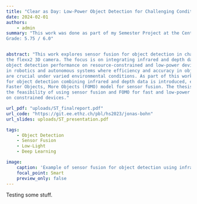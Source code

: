 ```yaml
---
title: "Clear as Day: Low-Power Object Detection for Challenging Conditions"
date: 2024-02-01
authors:
    - admin
summary: "This work was done as part of my Semester Project at the Center for Project-Based Learning.
Grade: 5.75 / 6.0"


abstract: "This work explores sensor fusion for object detection in challenging light conditions using
the flexx2 3D camera. The focus is on integrating infrared and depth data to enhance
object detection performance on resource-constrained and low-power devices, particularly
in robotics and autonomous systems where efficiency and accuracy in object detection
are crucial under varied environmental conditions. As part of this work, a novel dataset
for object detection combining infrared and depth data is introduced, employing the
Faster Objects, More Objects (FOMO) model for sensor fusion. The thesis showcases
the feasibility of using sensor fusion and FOMO for fast and low-power object detection
on constrained devices."

url_pdf: "uploads/ST_finalreport.pdf"
url_code: "https://git.ee.ethz.ch/pbl/hs2023/jonas-bohn"
url_slides: uploads/ST_presentation.pdf

tags: 
    - Object Detection
    - Sensor Fusion
    - Low-Light
    - Deep Learning

image:
    caption: 'Example of sensor fusion for object detection using infrared and grayscale images'
    focal_point: Smart
    preview_only: false
---
```


Testing some stuff.
